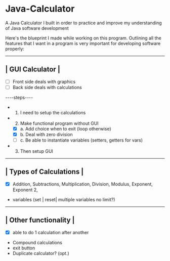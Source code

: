 # Java-Calculator
A Java Calculator I built in order to practice and improve my understanding of Java software development



Here's the blueprint I made while working on this program. Outlining all the features that I want in a program is very important for developing software properly:


 ------------------
 | GUI Calculator |
 ------------------
 
 * [ ] Front side deals with graphics 
 * [ ] Back side deals with calculations
 
 ----steps----
 * 1. I need to setup the calculations
 * 2. Make functional program without GUI
   * [X] a. Add choice when to exit (loop otherwise)
   * [X] b. Deal with zero division
   * [ ] c. Be able to instantiate variables (setters, getters for vars)
 * 3. Then setup GUI
 -------------------------
 | Types of Calculations |
 -------------------------
 * [X] Addition, Subtractions, Multiplication, Division, Modulus, Exponent, Exponent 2, 
 * variables (set | reset| multiple variables no limit?)
 -----------------------
 | Other functionality |
 -----------------------
 * [X] able to do 1 calculation after another
 * Compound calculations
 * exit button
 * Duplicate calculator? (opt.)
